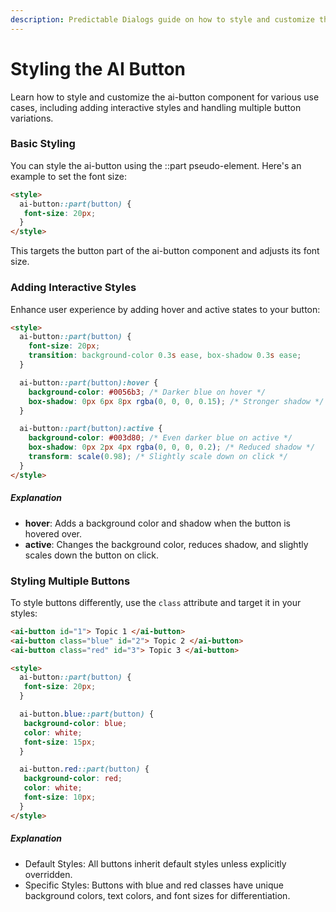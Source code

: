 ```yaml
---
description: Predictable Dialogs guide on how to style and customize the ai-button component for various use cases, including basic, interactive, and multi-button scenarios.
---
```


# Styling the AI Button

Learn how to style and customize the ai-button component for various use cases, including adding interactive styles and handling multiple button variations.

### Basic Styling
You can style the ai-button using the ::part pseudo-element. Here's an example to set the font size:
```html
<style>
  ai-button::part(button) {
   font-size: 20px;
  }
</style>
```
This targets the button part of the ai-button component and adjusts its font size.

### Adding Interactive Styles
Enhance user experience by adding hover and active states to your button:

```html
<style>
  ai-button::part(button) {
    font-size: 20px;
    transition: background-color 0.3s ease, box-shadow 0.3s ease;
  }

  ai-button::part(button):hover {
    background-color: #0056b3; /* Darker blue on hover */
    box-shadow: 0px 6px 8px rgba(0, 0, 0, 0.15); /* Stronger shadow */
  }

  ai-button::part(button):active {
    background-color: #003d80; /* Even darker blue on active */
    box-shadow: 0px 2px 4px rgba(0, 0, 0, 0.2); /* Reduced shadow */
    transform: scale(0.98); /* Slightly scale down on click */
  }
</style>
```
##### Explanation
- **hover**: Adds a background color and shadow when the button is hovered over.
- **active**: Changes the background color, reduces shadow, and slightly scales down the button on click.

### Styling Multiple Buttons
To style buttons differently, use the `class` attribute and target it in your styles:

```html
<ai-button id="1"> Topic 1 </ai-button>
<ai-button class="blue" id="2"> Topic 2 </ai-button>
<ai-button class="red" id="3"> Topic 3 </ai-button>

<style>
  ai-button::part(button) {
   font-size: 20px;
  }

  ai-button.blue::part(button) {
   background-color: blue;
   color: white;
   font-size: 15px;
  }

  ai-button.red::part(button) {
   background-color: red;
   color: white;
   font-size: 10px;
  }
</style>
```
##### Explanation
- Default Styles: All buttons inherit default styles unless explicitly overridden.
- Specific Styles:  Buttons with blue and red classes have unique background colors, text colors, and font sizes for differentiation.
